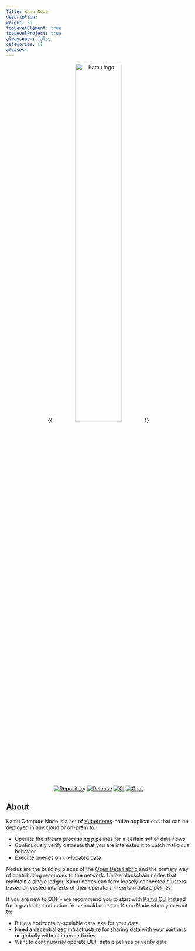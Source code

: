 ```yaml
---
Title: Kamu Node
description:
weight: 30
topLevelElement: true
topLevelProject: true
alwaysopen: false
categories: []
aliases:
---
```


<div align="center">

{{<image filename="/images/kamu-logo-slogan.png" alt="Kamu logo" width="50%">}}

[![Repository](https://img.shields.io/github/v/tag/kamu-data/kamu-node?include_prereleases&logo=github&logoColor=white&label=Repository&style=for-the-badge)](https://github.com/kamu-data/kamu-node/)
[![Release](https://img.shields.io/github/v/release/kamu-data/kamu-node?include_prereleases&logo=rust&logoColor=orange&style=for-the-badge)](https://github.com/kamu-data/kamu-node/releases/latest)
[![CI](https://img.shields.io/github/actions/workflow/status/kamu-data/kamu-node/build.yaml?logo=githubactions&label=CI&logoColor=white&style=for-the-badge&branch=master)](https://github.com/kamu-data/kamu-node/actions)
[![Chat](https://shields.io/discord/898726370199359498?style=for-the-badge&logo=discord&label=Discord)](https://discord.gg/nU6TXRQNXC)


</p>
</div>

## About

Kamu Compute Node is a set of [Kubernetes](https://kubernetes.io/)-native applications that can be deployed in any cloud or on-prem to:

- Operate the stream processing pipelines for a certain set of data flows
- Continuously verify datasets that you are interested it to catch malicious behavior
- Execute queries on co-located data

Nodes are the building pieces of the [Open Data Fabric](https://docs.kamu.dev/odf/) and the primary way of contributing resources to the network. Unlike blockchain nodes that maintain a single ledger, Kamu nodes can form loosely connected clusters based on vested interests of their operators in certain data pipelines.

If you are new to ODF - we recommend you to start with [Kamu CLI](https://github.com/kamu-data/kamu-cli/) instead for a gradual introduction. You should consider Kamu Node when you want to:
- Build a horizontally-scalable data lake for your data
- Need a decentralized infrastructure for sharing data with your partners or globally without intermediaries
- Want to continuously operate ODF data pipelines or verify data

